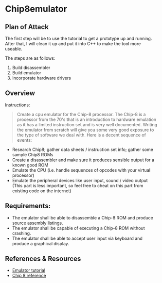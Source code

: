 # Chip8emulator
## Plan of Attack
The first step will be to use the tutorial to get a prototype up and running. After that, I will clean it up and put it into C++ to make the tool more useable.

The steps are as follows:

1. Build disassembler
1. Build emulator
1. Incorporate hardware drivers

## Overview
Instructions:

>Create a cpu emulator for the Chip-8 processor. The Chip-8 is a processor from the 70's that is an introduction to hardware emulation as it has a limited instruction set and is very well documented. Writing the emulator from scratch will give you some very good exposure to the type of software we deal with. Here is a decent sequence of events:

* Research Chip8; gather data sheets / instruction set info; gather some sample Chip8 ROMs
* Create a disassembler and make sure it produces sensible output for a known good ROM
* Emulate the CPU (i.e. handle sequences of opcodes with your virtual processor)
* Emulate the peripheral devices like user input, sound / video output (This part is less important, so feel free to cheat on this part from existing code on the internet)

## Requirements:
* The emulator shall be able to disassemble a Chip-8 ROM and produce source assembly listings.
* The emulator shall be capable of executing a Chip-8 ROM without crashing.
* The emulator shall be able to accept user input via keyboard and produce a graphical display. 


## References & Resources
* [Emulator tutorial](http://emulator101.com)
* [Chip 8 reference](http://devernay.free.fr/hacks/chip8/C8TECH10.HTM#0.1)
